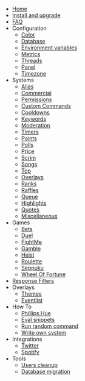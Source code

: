 * [Home](/)
* [Install and upgrade](/install-and-upgrade.md)
* [FAQ](/faq.md)
* Configuration
  * [Color](/configuration/color.md)
  * [Database](/configuration/database.md)
  * [Environment variables](/configuration/env.md)
  * [Metrics](/configuration/metrics.md)
  * [Threads](/configuration/threads.md)
  * [Panel](/configuration/panel.md)
  * [Timezone](/configuration/timezone.md)
* Systems
  * [Alias](/commands/alias.md)
  * [Commercial](/commands/commercial.md)
  * [Permissions](/commands/permissions.md)
  * [Custom Commands](/commands/custom-commands.md)
  * [Cooldowns](/commands/cooldowns.md)
  * [Keywords](/commands/keywords.md)
  * [Moderation](/commands/moderation.md)
  * [Timers](/commands/timers.md)
  * [Points](/commands/points.md)
  * [Polls](/commands/polls.md)
  * [Price](/commands/price.md)
  * [Scrim](/commands/scrim.md)
  * [Songs](/commands/songs.md)
  * [Top](/commands/top.md)
  * [Overlays](/commands/overlays.md)
  * [Ranks](/commands/ranks.md)
  * [Raffles](/commands/raffles.md)
  * [Queue](/commands/queue.md)
  * [Highlights](/commands/highlights.md)
  * [Quotes](/commands/quotes.md)
  * [Miscellaneous](/commands/miscellaneous.md)
* Games
  * [Bets](/games/bets.md)
  * [Duel](/games/duel.md)
  * [FightMe](/games/fightme.md)
  * [Gamble](/games/gamble.md)
  * [Heist](/games/heist.md)
  * [Roulette](/games/roulette.md)
  * [Seppuku](/games/seppuku.md)
  * [Wheel Of Fortune](/games/wheelOfFortune.md)
* [Response Filters](/filters/all.md)
* Overlays
  * [Themes](/overlays/themes.md)
  * [Eventlist](/overlays/eventlist.md)
* How To
  * [Phillips Hue](/howto/phillipshue.md)
  * [Eval snippets](/howto/eval.md)
  * [Run random command](/howto/run-random-command.md)
  * [Write own system](/howto/write-own-system.md)
* Integrations
  * [Twitter](/integrations/twitter.md)
  * [Spotify](/integrations/spotify.md)
* Tools
  * [Users cleanup](/tools/users-cleanup.md)
  * [Database migration](/tools/database.md)